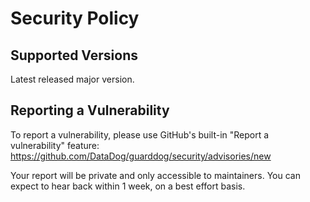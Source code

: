 # Security Policy

## Supported Versions

Latest released major version.

## Reporting a Vulnerability

To report a vulnerability, please use GitHub's built-in "Report a vulnerability" feature: https://github.com/DataDog/guarddog/security/advisories/new

Your report will be private and only accessible to maintainers. You can expect to hear back within 1 week, on a best effort basis.
